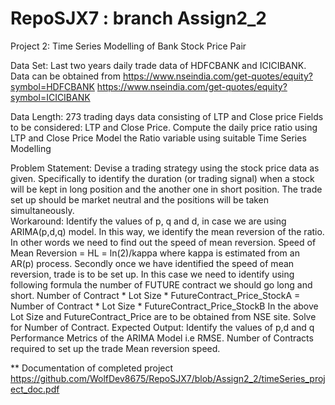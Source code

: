 # RepoSJX7 : branch Assign2_2
Project 2: Time Series Modelling of Bank Stock Price Pair

Data Set: Last two years daily trade data of HDFCBANK and ICICIBANK. Data can be obtained from 
https://www.nseindia.com/get-quotes/equity?symbol=HDFCBANK
https://www.nseindia.com/get-quotes/equity?symbol=ICICIBANK

Data Length: 273 trading days data consisting of LTP and Close price
Fields to be considered: LTP and Close Price.
Compute the daily price ratio using LTP and Close Price
Model the Ratio variable using suitable Time Series Modelling

Problem Statement: 
Devise a trading strategy using the stock price data as given. Specifically to identify the duration (or trading signal) when a stock will be kept in long position and the another one in short position. 
The trade set up should be market neutral and the positions will be taken simultaneously.  
Workaround:
Identify the values of p, q and d, in case we are using ARIMA(p,d,q) model. In this way, we identify the mean reversion of the ratio. In other words we need to find out the speed of mean reversion. 
Speed of Mean Reversion = HL = ln(2)/kappa where kappa is estimated from an AR(p) process. 
Secondly once we have identified the speed of mean reversion, trade is to be set up. In this case we need to identify using following formula the number of FUTURE contract we should go long and short.
Number of Contract * Lot Size * FutureContract_Price_StockA = Number of Contract * Lot Size * FutureContract_Price_StockB
In the above Lot Size and FutureContract_Price are to be obtained from NSE site. Solve for Number of Contract. 
Expected Output:
Identify the values of p,d and q
Performance Metrics of the ARIMA Model i.e RMSE. 
Number of Contracts required to set up the trade
Mean reversion speed. 

** Documentation of completed project https://github.com/WolfDev8675/RepoSJX7/blob/Assign2_2/timeSeries_project_doc.pdf
